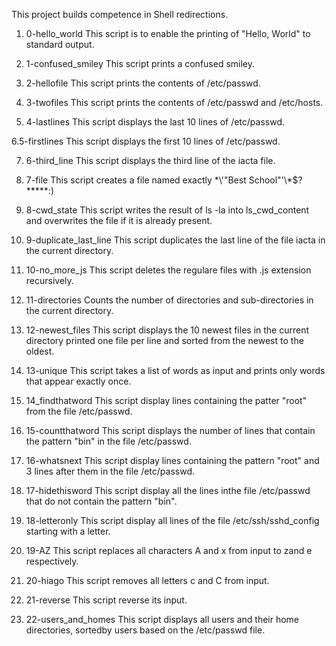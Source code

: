 This project builds competence in Shell redirections.

1. 0-hello_world
This script is to enable the printing of "Hello, World" to standard output.

2. 1-confused_smiley
This script prints a confused smiley.

3. 2-hellofile
This script prints the contents of /etc/passwd.

4. 3-twofiles
This script prints the contents of /etc/passwd and /etc/hosts.

5. 4-lastlines
This script displays the last 10 lines of /etc/passwd.

6.5-firstlines
This script displays the first 10 lines of /etc/passwd.

7. 6-third_line
This script displays the third line of the iacta file.

8. 7-file
This script creates a file named exactly \*\\'"Best School"\'\\*$\?\*\*\*\*\*:)

9. 8-cwd_state
This script writes the result of ls -la into ls_cwd_content and overwrites the file if it is already present.

10. 9-duplicate_last_line
This script duplicates the last line of the file iacta in the current directory.

11. 10-no_more_js
This script deletes the regulare files with .js extension recursively.

12. 11-directories
Counts the number of directories and sub-directories in the current directory.

13. 12-newest_files
This script displays the 10 newest files in the current directory printed one file per line and sorted from the newest to the oldest.

14. 13-unique
This script takes a list of words as input and prints only words that appear exactly once.

15. 14_findthatword
This script display lines containing the patter "root" from the file /etc/passwd.

16. 15-countthatword
This script displays the number of lines that contain the pattern "bin" in the file /etc/passwd.

17. 16-whatsnext
This script display lines containing the pattern "root" and 3 lines after them in the file /etc/passwd.

18. 17-hidethisword
This script display all the lines inthe file /etc/passwd that do not contain the pattern "bin".

19. 18-letteronly
This script display all lines of the file /etc/ssh/sshd_config starting with a letter.

20. 19-AZ
This script replaces all characters A and x from input to zand e respectively.

21. 20-hiago
This script removes all letters c and C from input.

22. 21-reverse
This script reverse its input.

23. 22-users_and_homes
This script displays all users and their home directories, sortedby users based on the /etc/passwd file. 